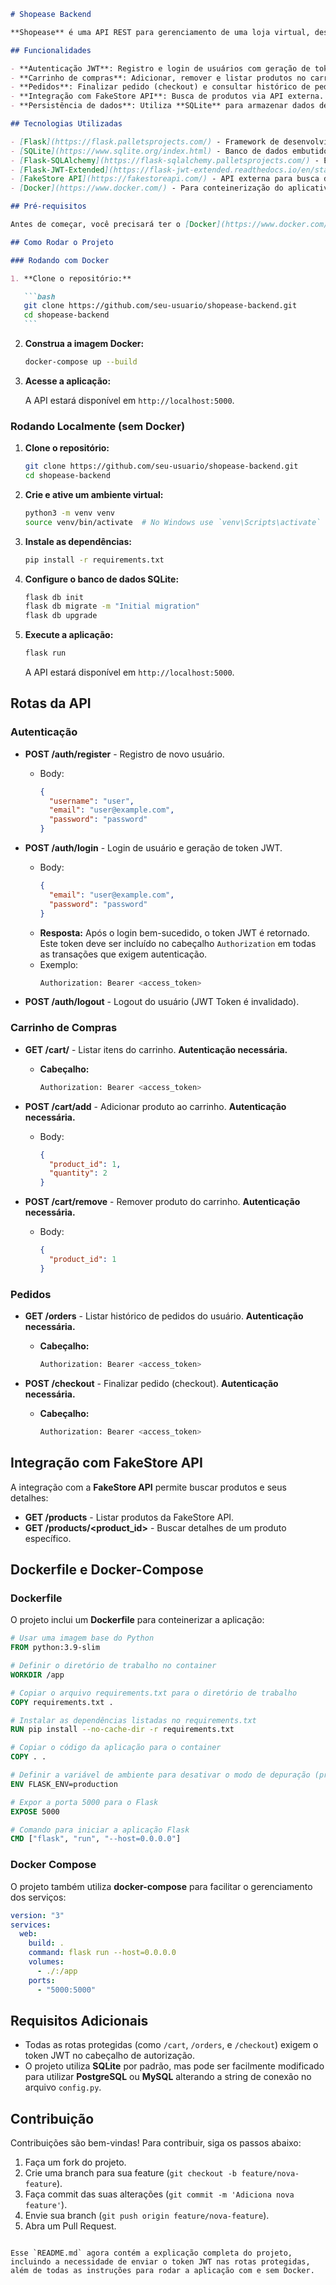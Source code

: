 ````markdown
# Shopease Backend

**Shopease** é uma API REST para gerenciamento de uma loja virtual, desenvolvida com **Flask** e integrada à **FakeStore API**. O backend permite operações de autenticação de usuários, manipulação de carrinho de compras, checkout e histórico de pedidos. O projeto utiliza **SQLite** como banco de dados e está configurado para ser executado via **Docker**.

## Funcionalidades

- **Autenticação JWT**: Registro e login de usuários com geração de token JWT.
- **Carrinho de compras**: Adicionar, remover e listar produtos no carrinho e alterar quantidade.
- **Pedidos**: Finalizar pedido (checkout) e consultar histórico de pedidos.
- **Integração com FakeStore API**: Busca de produtos via API externa.
- **Persistência de dados**: Utiliza **SQLite** para armazenar dados de usuários, produtos no carrinho e pedidos.

## Tecnologias Utilizadas

- [Flask](https://flask.palletsprojects.com/) - Framework de desenvolvimento web.
- [SQLite](https://www.sqlite.org/index.html) - Banco de dados embutido.
- [Flask-SQLAlchemy](https://flask-sqlalchemy.palletsprojects.com/) - Extensão para integração do Flask com bancos de dados.
- [Flask-JWT-Extended](https://flask-jwt-extended.readthedocs.io/en/stable/) - Autenticação baseada em JWT.
- [FakeStore API](https://fakestoreapi.com/) - API externa para busca de produtos.
- [Docker](https://www.docker.com/) - Para conteinerização do aplicativo.

## Pré-requisitos

Antes de começar, você precisará ter o [Docker](https://www.docker.com/get-started) instalado na sua máquina.

## Como Rodar o Projeto

### Rodando com Docker

1. **Clone o repositório:**

   ```bash
   git clone https://github.com/seu-usuario/shopease-backend.git
   cd shopease-backend
   ```
````

2. **Construa a imagem Docker:**

   ```bash
   docker-compose up --build
   ```

3. **Acesse a aplicação:**

   A API estará disponível em `http://localhost:5000`.

### Rodando Localmente (sem Docker)

1. **Clone o repositório:**

   ```bash
   git clone https://github.com/seu-usuario/shopease-backend.git
   cd shopease-backend
   ```

2. **Crie e ative um ambiente virtual:**

   ```bash
   python3 -m venv venv
   source venv/bin/activate  # No Windows use `venv\Scripts\activate`
   ```

3. **Instale as dependências:**

   ```bash
   pip install -r requirements.txt
   ```

4. **Configure o banco de dados SQLite:**

   ```bash
   flask db init
   flask db migrate -m "Initial migration"
   flask db upgrade
   ```

5. **Execute a aplicação:**

   ```bash
   flask run
   ```

   A API estará disponível em `http://localhost:5000`.

## Rotas da API

### Autenticação

- **POST /auth/register** - Registro de novo usuário.

  - Body:
    ```json
    {
      "username": "user",
      "email": "user@example.com",
      "password": "password"
    }
    ```

- **POST /auth/login** - Login de usuário e geração de token JWT.

  - Body:
    ```json
    {
      "email": "user@example.com",
      "password": "password"
    }
    ```
  - **Resposta:** Após o login bem-sucedido, o token JWT é retornado. Este token deve ser incluído no cabeçalho `Authorization` em todas as transações que exigem autenticação.
  - Exemplo:
    ```bash
    Authorization: Bearer <access_token>
    ```

- **POST /auth/logout** - Logout do usuário (JWT Token é invalidado).

### Carrinho de Compras

- **GET /cart/** - Listar itens do carrinho. **Autenticação necessária.**

  - **Cabeçalho:**
    ```bash
    Authorization: Bearer <access_token>
    ```

- **POST /cart/add** - Adicionar produto ao carrinho. **Autenticação necessária.**

  - Body:
    ```json
    {
      "product_id": 1,
      "quantity": 2
    }
    ```

- **POST /cart/remove** - Remover produto do carrinho. **Autenticação necessária.**
  - Body:
    ```json
    {
      "product_id": 1
    }
    ```

### Pedidos

- **GET /orders** - Listar histórico de pedidos do usuário. **Autenticação necessária.**

  - **Cabeçalho:**
    ```bash
    Authorization: Bearer <access_token>
    ```

- **POST /checkout** - Finalizar pedido (checkout). **Autenticação necessária.**
  - **Cabeçalho:**
    ```bash
    Authorization: Bearer <access_token>
    ```

## Integração com FakeStore API

A integração com a **FakeStore API** permite buscar produtos e seus detalhes:

- **GET /products** - Listar produtos da FakeStore API.
- **GET /products/<product_id>** - Buscar detalhes de um produto específico.

## Dockerfile e Docker-Compose

### Dockerfile

O projeto inclui um **Dockerfile** para conteinerizar a aplicação:

```Dockerfile
# Usar uma imagem base do Python
FROM python:3.9-slim

# Definir o diretório de trabalho no container
WORKDIR /app

# Copiar o arquivo requirements.txt para o diretório de trabalho
COPY requirements.txt .

# Instalar as dependências listadas no requirements.txt
RUN pip install --no-cache-dir -r requirements.txt

# Copiar o código da aplicação para o container
COPY . .

# Definir a variável de ambiente para desativar o modo de depuração (produção)
ENV FLASK_ENV=production

# Expor a porta 5000 para o Flask
EXPOSE 5000

# Comando para iniciar a aplicação Flask
CMD ["flask", "run", "--host=0.0.0.0"]
```

### Docker Compose

O projeto também utiliza **docker-compose** para facilitar o gerenciamento dos serviços:

```yaml
version: "3"
services:
  web:
    build: .
    command: flask run --host=0.0.0.0
    volumes:
      - ./:/app
    ports:
      - "5000:5000"
```

## Requisitos Adicionais

- Todas as rotas protegidas (como `/cart`, `/orders`, e `/checkout`) exigem o token JWT no cabeçalho de autorização.
- O projeto utiliza **SQLite** por padrão, mas pode ser facilmente modificado para utilizar **PostgreSQL** ou **MySQL** alterando a string de conexão no arquivo `config.py`.

## Contribuição

Contribuições são bem-vindas! Para contribuir, siga os passos abaixo:

1. Faça um fork do projeto.
2. Crie uma branch para sua feature (`git checkout -b feature/nova-feature`).
3. Faça commit das suas alterações (`git commit -m 'Adiciona nova feature'`).
4. Envie sua branch (`git push origin feature/nova-feature`).
5. Abra um Pull Request.

```

Esse `README.md` agora contém a explicação completa do projeto, incluindo a necessidade de enviar o token JWT nas rotas protegidas, além de todas as instruções para rodar a aplicação com e sem Docker.
```
